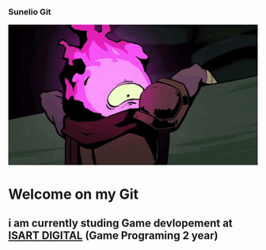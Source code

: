 ### Sunelio Git

<img src="img/model.gif" style="width:800px;"><br>

# Welcome on my Git 

## i am currently studing Game devlopement at [ISART DIGITAL](https://www.isart.fr/) (Game Programing 2 year)   
